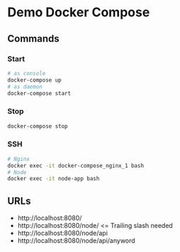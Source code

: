 # Demo Docker Compose
## Commands
### Start
```sh
# as console
docker-compose up
# as daemon
docker-compose start
```

### Stop
```sh
docker-compose stop
```

### SSH
```sh
# Nginx
docker exec -it docker-compose_nginx_1 bash
# Node
docker exec -it node-app bash
```

## URLs
- http://localhost:8080/
- http://localhost:8080/node/ <= Trailing slash needed
- http://localhost:8080/node/api
- http://localhost:8080/node/api/anyword
